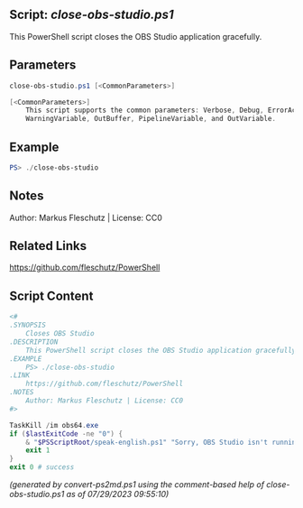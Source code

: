 ## Script: *close-obs-studio.ps1*

This PowerShell script closes the OBS Studio application gracefully.

## Parameters
```powershell
close-obs-studio.ps1 [<CommonParameters>]

[<CommonParameters>]
    This script supports the common parameters: Verbose, Debug, ErrorAction, ErrorVariable, WarningAction, 
    WarningVariable, OutBuffer, PipelineVariable, and OutVariable.
```

## Example
```powershell
PS> ./close-obs-studio

```

## Notes
Author: Markus Fleschutz | License: CC0

## Related Links
https://github.com/fleschutz/PowerShell

## Script Content
```powershell
<#
.SYNOPSIS
	Closes OBS Studio
.DESCRIPTION
	This PowerShell script closes the OBS Studio application gracefully.
.EXAMPLE
	PS> ./close-obs-studio
.LINK
	https://github.com/fleschutz/PowerShell
.NOTES
	Author: Markus Fleschutz | License: CC0
#>

TaskKill /im obs64.exe
if ($lastExitCode -ne "0") {
	& "$PSScriptRoot/speak-english.ps1" "Sorry, OBS Studio isn't running"
	exit 1
}
exit 0 # success
```

*(generated by convert-ps2md.ps1 using the comment-based help of close-obs-studio.ps1 as of 07/29/2023 09:55:10)*
